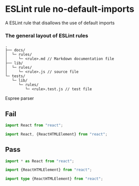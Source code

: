 # ESLint rule no-default-imports

A ESLint rule that disallows the use of default imports

### The general layout of ESLint rules

```text
.
├── docs/
│  └─ rules/
│     └─ <rule>.md // Markdown documentation file
├── lib/
│  └─ rules/
│     └─ <rule>.js // source file
└─ tests/
   └─ lib/
      └─ rules/
         └─ <rule>.test.js // test file
```

Espree parser

## Fail

```ts
import React from "react";

import React, {ReactHTMLElement} from "react";
```

## Pass

```ts
import * as React from "react";

import {ReactHTMLElement} from "react";

import type {ReactHTMLElement} from "react";
```
